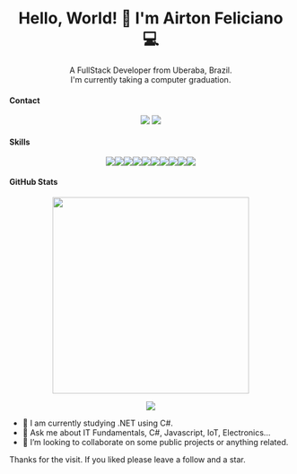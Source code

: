 <h1 align='center'>
  Hello, World! 👋 I'm Airton Feliciano 💻
</h1>

<p align='center'>
  A FullStack Developer from Uberaba, Brazil.<br>
  I'm currently taking a computer graduation.
</p>

#### Contact

<p align='center'><a href='https://linkedin.com/in/airtonfel'><img src="https://img.shields.io/badge/linkedin-%230077B5.svg?&style=for-the-badge&logo=linkedin&logoColor=white"/></a>
<a href='mailto:airtons.f@hotmail.com'><img src="https://img.shields.io/badge/Microsoft%20Outlook-0078D4?logo=microsoft-outlook&logoColor=white&style=for-the-badge"/></a></p>

#### Skills

<p align='center'><img src="https://img.shields.io/badge/c%20-%2300599C.svg?&style=for-the-badge&logo=c&logoColor=white"/><img src="https://img.shields.io/badge/html5%20-%23E34F26.svg?&style=for-the-badge&logo=html5&logoColor=white"/><img src="https://img.shields.io/badge/css3%20-%231572B6.svg?&style=for-the-badge&logo=css3&logoColor=white"/><img src="https://img.shields.io/badge/javascript%20-%23323330.svg?&style=for-the-badge&logo=javascript&logoColor=%23F7DF1E"/><img src="https://img.shields.io/badge/C%23-239120?style=for-the-badge&logo=c-sharp&logoColor=white"/><img src="https://img.shields.io/badge/.NET-5C2D91?style=for-the-badge&logo=.net&logoColor=white"/><img src="https://img.shields.io/badge/MySQL-00000F?style=for-the-badge&logo=mysql&logoColor=white"/><img src="https://img.shields.io/badge/React-20232A?style=for-the-badge&logo=react&logoColor=61DAFB"/><img src="https://img.shields.io/badge/Java-ED8B00?style=for-the-badge&logo=java&logoColor=white"/><img src="https://img.shields.io/badge/Microsoft_SQL_Server-CC2927?style=for-the-badge&logo=microsoft-sql-server&logoColor=white"/></p>

#### GitHub Stats
<p align='center'>
  <a href="#"><img src="https://github-readme-stats.vercel.app/api?username=airtonfel&show_icons=true&count_private=true&theme=dark" width="350"></a>
</p>
<p align='center'>
  <a href="#"><img src="https://github-readme-stats.vercel.app/api/top-langs/?username=airtonfel&layout=compact&theme=radical&bg_color=30,0d0d0d,191919&title_color=fff&text_color=fff&icon_color=79ff97"></a>
</p>  

- 🌱 I am currently studying .NET using C#.
- 💬 Ask me about IT Fundamentals, C#, Javascript, IoT, Electronics...
- 👯 I’m looking to collaborate on some public projects or anything related.

Thanks for the visit. If you liked please leave a follow and a star.

